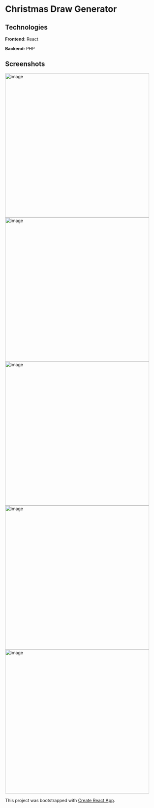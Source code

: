 
# Christmas Draw Generator

## Technologies

**Frontend:** React

**Backend:** PHP

  
## Screenshots
<img width="468" alt="image" src="https://user-images.githubusercontent.com/54485510/211886746-7e6e8bcf-35ec-40ff-9ae7-ad4f16f0765d.png">
<img width="468" alt="image" src="https://user-images.githubusercontent.com/54485510/211886811-f0de3426-ba33-4ebf-b746-8552d35d31c3.png">
<img width="468" alt="image" src="https://user-images.githubusercontent.com/54485510/211886877-edcfeca4-20f1-4696-813b-e4f92850a853.png">
<img width="468" alt="image" src="https://user-images.githubusercontent.com/54485510/211886912-bdae5914-2f66-4c9f-85ab-453120107ec9.png">
<img width="468" alt="image" src="https://user-images.githubusercontent.com/54485510/211886941-b6ca889d-bcfa-4e2c-baa5-5661edabed07.png">


This project was bootstrapped with [Create React App](https://github.com/facebook/create-react-app).
